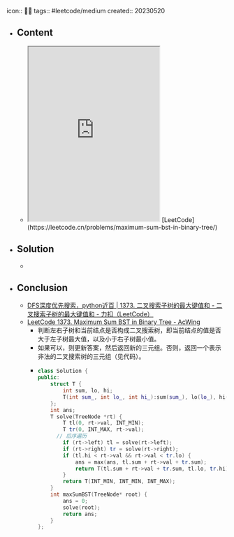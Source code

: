 icon:: 👨‍💻
tags:: #leetcode/medium
created:: 20230520
- ## Content
  - <iframe src="https://leetcode.cn/problems/maximum-sum-bst-in-binary-tree" style="height: 400px"></iframe>
    [LeetCode](https://leetcode.cn/problems/maximum-sum-bst-in-binary-tree/)
- ## Solution
  -
- ## Conclusion
  - [DFS深度优先搜索，python近百 | 1373. 二叉搜索子树的最大键值和 - 二叉搜索子树的最大键值和 - 力扣（LeetCode）](https://leetcode.cn/problems/maximum-sum-bst-in-binary-tree/solution/dfsshen-du-you-xian-sou-suo-pythonjin-ba-4x4x/)
  - [LeetCode 1373. Maximum Sum BST in Binary Tree - AcWing](https://www.acwing.com/file_system/file/content/whole/index/content/384057/)
    - 判断左右子树和当前结点是否构成二叉搜索树，即当前结点的值是否大于左子树最大值，以及小于右子树最小值。
    - 如果可以，则更新答案，然后返回新的三元组。否则，返回一个表示非法的二叉搜索树的三元组（见代码）。
    - ```cpp
      class Solution {
      public:
          struct T {
              int sum, lo, hi;
              T(int sum_, int lo_, int hi_):sum(sum_), lo(lo_), hi(hi_){}
          };
          int ans;
          T solve(TreeNode *rt) {
              T tl(0, rt->val, INT_MIN);
              T tr(0, INT_MAX, rt->val);
      		// 后序遍历
              if (rt->left) tl = solve(rt->left);
              if (rt->right) tr = solve(rt->right);
              if (tl.hi < rt->val && rt->val < tr.lo) {
                  ans = max(ans, tl.sum + rt->val + tr.sum);
                  return T(tl.sum + rt->val + tr.sum, tl.lo, tr.hi);
              }
              return T(INT_MIN, INT_MIN, INT_MAX);
          }
          int maxSumBST(TreeNode* root) {
              ans = 0;
              solve(root);
              return ans;
          }
      };
      ```
